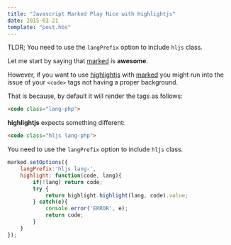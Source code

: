 ```yaml
---
title: "Javascript Marked Play Nice with Highlightjs"
date: 2015-03-21
template: "post.hbs"
---
```



TLDR;
You need to use the `langPrefix` option to include `hljs` class.

Let me start by saying that [marked][2] is **awesome**.

However, if you want to use [highlightjs][1] with [marked][2] you might run into the issue of your `<code>` tags not having a proper background.

That is because, by default it will render the tags as follows:

```html
<code class="lang-php">
```

**highlightjs** expects something different:
```html
<code class="hljs lang-php">
```

You need to use the `langPrefix` option to include `hljs` class.

```javascript
marked.setOptions({
    langPrefix:'hljs lang-',
    highlight: function(code, lang){
        if(!lang) return code;
        try {
            return highlight.highlight(lang, code).value;
        } catch(e){
            console.error('ERROR', e);
            return code;
        }
    }
});
```


[1]: https://highlightjs.org
[2]: https://www.npmjs.com/package/marked